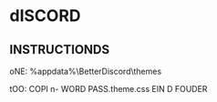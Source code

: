 # dISCORD
## INSTRUCTIONDS

oNE: %appdata%\BetterDiscord\themes

tOO: COPI n- WORD PASS.theme.css EIN D FOUDER
